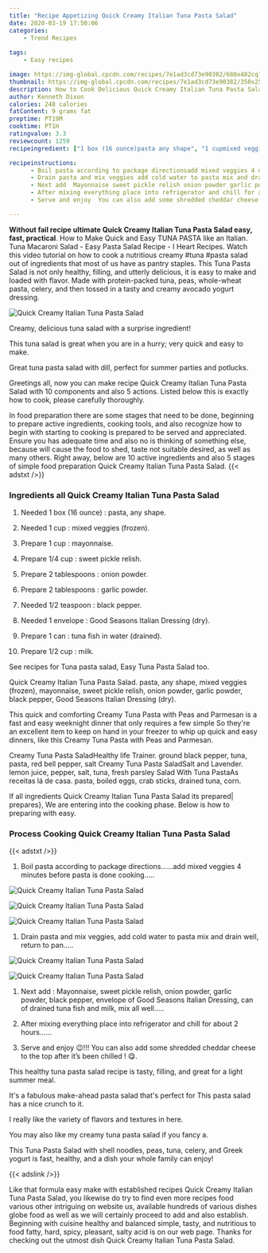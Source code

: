 ```yaml
---
title: "Recipe Appetizing Quick Creamy Italian Tuna Pasta Salad"
date: 2020-03-19 17:50:06
categories:
    - Trend Recipes
    
tags:
    - Easy recipes

image: https://img-global.cpcdn.com/recipes/7e1ad3cd73e90382/680x482cq70/quick-creamy-italian-tuna-pasta-salad-recipe-main-photo.jpg
thumbnail: https://img-global.cpcdn.com/recipes/7e1ad3cd73e90382/350x250cq70/quick-creamy-italian-tuna-pasta-salad-recipe-main-photo.jpg
description: How to Cook Delicious Quick Creamy Italian Tuna Pasta Salad with 10 ingredients and 5 stages of easy cooking.
author: Kenneth Dixon
calories: 248 calories
fatContent: 9 grams fat
preptime: PT19M
cooktime: PT1H
ratingvalue: 3.3
reviewcount: 1259
recipeingredient: ["1 box (16 ounce)pasta any shape", "1 cupmixed veggies frozen", "1 cupmayonnaise", "1/4 cupsweet pickle relish", "2 tablespoonsonion powder", "2 tablespoonsgarlic powder", "1/2 teaspoonblack pepper", "1 envelopeGood Seasons Italian Dressing dry", "1 cantuna fish in water drained", "1/2 cupmilk"]

recipeinstructions: 
      - Boil pasta according to package directionsadd mixed veggies 4 minutes before pasta is done cooking 
      - Drain pasta and mix veggies add cold water to pasta mix and drain well return to pan 
      - Next add  Mayonnaise sweet pickle relish onion powder garlic powder black pepper envelope of Good Seasons Italian Dressing can of drained tuna fish and milk mix all well 
      - After mixing everything place into refrigerator and chill for about 2 hours 
      - Serve and enjoy  You can also add some shredded cheddar cheese to the top after its been chilled  

---
```




**Without fail recipe ultimate Quick Creamy Italian Tuna Pasta Salad easy, fast, practical**. How to Make Quick and Easy TUNA PASTA like an Italian. Tuna Macaroni Salad - Easy Pasta Salad Recipe - I Heart Recipes. Watch this video tutorial on how to cook a nutritious creamy #tuna #pasta salad out of ingredients that most of us have as pantry staples. This Tuna Pasta Salad is not only healthy, filling, and utterly delicious, it is easy to make and loaded with flavor. Made with protein-packed tuna, peas, whole-wheat pasta, celery, and then tossed in a tasty and creamy avocado yogurt dressing.


![Quick Creamy Italian Tuna Pasta Salad](https://img-global.cpcdn.com/recipes/7e1ad3cd73e90382/680x482cq70/quick-creamy-italian-tuna-pasta-salad-recipe-main-photo.jpg "Quick Creamy Italian Tuna Pasta Salad")



Creamy, delicious tuna salad with a surprise ingredient!

This tuna salad is great when you are in a hurry; very quick and easy to make.

Great tuna pasta salad with dill, perfect for summer parties and potlucks.


Greetings all, now you can make recipe Quick Creamy Italian Tuna Pasta Salad with 10 components and also 5 actions. Listed below this is exactly how to cook, please carefully thoroughly.

In food preparation there are some stages that need to be done, beginning to prepare active ingredients, cooking tools, and also recognize how to begin with starting to cooking is prepared to be served and appreciated. Ensure you has adequate time and also no is thinking of something else, because will cause the food to shed, taste not suitable desired, as well as many others. Right away, below are 10 active ingredients and also 5 stages of simple food preparation Quick Creamy Italian Tuna Pasta Salad.
{{< adstxt />}}

### Ingredients all Quick Creamy Italian Tuna Pasta Salad


1. Needed 1 box (16 ounce) : pasta, any shape.

1. Needed 1 cup : mixed veggies (frozen).

1. Prepare 1 cup : mayonnaise.

1. Prepare 1/4 cup : sweet pickle relish.

1. Prepare 2 tablespoons : onion powder.

1. Prepare 2 tablespoons : garlic powder.

1. Needed 1/2 teaspoon : black pepper.

1. Needed 1 envelope : Good Seasons Italian Dressing (dry).

1. Prepare 1 can : tuna fish in water (drained).

1. Prepare 1/2 cup : milk.


See recipes for Tuna pasta salad, Easy Tuna Pasta Salad too.

Quick Creamy Italian Tuna Pasta Salad. pasta, any shape, mixed veggies (frozen), mayonnaise, sweet pickle relish, onion powder, garlic powder, black pepper, Good Seasons Italian Dressing (dry).

This quick and comforting Creamy Tuna Pasta with Peas and Parmesan is a fast and easy weeknight dinner that only requires a few simple So they&#39;re an excellent item to keep on hand in your freezer to whip up quick and easy dinners, like this Creamy Tuna Pasta with Peas and Parmesan.

Creamy Tuna Pasta SaladHealthy life Trainer. ground black pepper, tuna, pasta, red bell pepper, salt Creamy Tuna Pasta SaladSalt and Lavender. lemon juice, pepper, salt, tuna, fresh parsley Salad With Tuna PastaAs receitas lá de casa. pasta, boiled eggs, crab sticks, drained tuna, corn.


If all ingredients Quick Creamy Italian Tuna Pasta Salad its prepared| prepares}, We are entering into the cooking phase. Below is how to preparing with easy.

### Process Cooking Quick Creamy Italian Tuna Pasta Salad

{{< adstxt />}}


1. Boil pasta according to package directions......add mixed veggies 4 minutes before pasta is done cooking.....



![Quick Creamy Italian Tuna Pasta Salad](https://img-global.cpcdn.com/steps/768fcc1f6fb4658a/160x128cq70/quick-creamy-italian-tuna-pasta-salad-recipe-step-1-photo.jpg" "Quick Creamy Italian Tuna Pasta Salad")

![Quick Creamy Italian Tuna Pasta Salad](https://img-global.cpcdn.com/steps/f0c181e0eb226036/160x128cq70/quick-creamy-italian-tuna-pasta-salad-recipe-step-1-photo.jpg" "Quick Creamy Italian Tuna Pasta Salad")

![Quick Creamy Italian Tuna Pasta Salad](https://img-global.cpcdn.com/steps/0d0e17198c1c1571/160x128cq70/quick-creamy-italian-tuna-pasta-salad-recipe-step-1-photo.jpg" "Quick Creamy Italian Tuna Pasta Salad")



1. Drain pasta and mix veggies, add cold water to pasta mix and drain well, return to pan.....



![Quick Creamy Italian Tuna Pasta Salad](https://img-global.cpcdn.com/steps/2b7f96bcd05ec582/160x128cq70/quick-creamy-italian-tuna-pasta-salad-recipe-step-2-photo.jpg" "Quick Creamy Italian Tuna Pasta Salad")

![Quick Creamy Italian Tuna Pasta Salad](https://img-global.cpcdn.com/steps/457f45f1108b07f9/160x128cq70/quick-creamy-italian-tuna-pasta-salad-recipe-step-2-photo.jpg" "Quick Creamy Italian Tuna Pasta Salad")



1. Next add : Mayonnaise, sweet pickle relish, onion powder, garlic powder, black pepper, envelope of Good Seasons Italian Dressing, can of drained tuna fish and milk, mix all well.....



1. After mixing everything place into refrigerator and chill for about 2 hours......



1. Serve and enjoy 😉!!! You can also add some shredded cheddar cheese to the top after it’s been chilled ! 😋.




This healthy tuna pasta salad recipe is tasty, filling, and great for a light summer meal.

It&#39;s a fabulous make-ahead pasta salad that&#39;s perfect for This pasta salad has a nice crunch to it.

I really like the variety of flavors and textures in here.

You may also like my creamy tuna pasta salad if you fancy a.

This Tuna Pasta Salad with shell noodles, peas, tuna, celery, and Greek yogurt is fast, healthy, and a dish your whole family can enjoy!


{{< adslink />}}

Like that formula easy make with established recipes Quick Creamy Italian Tuna Pasta Salad, you likewise do try to find even more recipes food various other intriguing on website us, available hundreds of various dishes globe food as well as we will certainly proceed to add and also establish. Beginning with cuisine healthy and balanced simple, tasty, and nutritious to food fatty, hard, spicy, pleasant, salty acid is on our web page. Thanks for checking out the utmost dish Quick Creamy Italian Tuna Pasta Salad.
